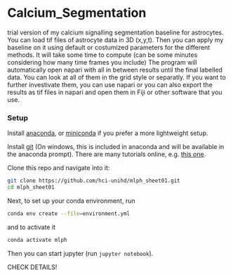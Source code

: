 # Calcium_Segmentation

trial version of my calcium signalling segmentation baseline for astrocytes.
You can load tif files of astrocyte data in 3D (x,y,t).
Then you can apply my baseline on it using default or costumized parameters for the different methods. 
It will take some time to compute (can be some minutes considering how many time frames you include)
The program will automatically open napari with all in between results until the final labelled data. 
You can look at all of them in the grid style or separatly. 
If you want to further investivate them, you can use napari or you can also export the results as tif files in napari and open them in Fiji or other software that you use. 

### Setup
Install [anaconda](https://docs.anaconda.com/anaconda/install/index.html),
or [miniconda](https://docs.conda.io/en/latest/miniconda.html) if you prefer a more lightweight setup.

Install [git](https://git-scm.com/book/en/v2/Getting-Started-Installing-Git)
(On windows, this is included in anaconda and will be available in the anaconda prompt). 
There are many tutorials online, e.g. [this one](https://www.notion.so/zarkom/Introduction-to-Git-ac396a0697704709a12b6a0e545db049).

Clone this repo and navigate into it:
```bash
git clone https://github.com/hci-unihd/mlph_sheet01.git
cd mlph_sheet01
```

Next, to set up your conda environment, run
```bash
conda env create --file=environment.yml
```
and to activate it
```bash
conda activate mlph
```
Then you can start jupyter (run `jupyter notebook`).


CHECK DETAILS!
